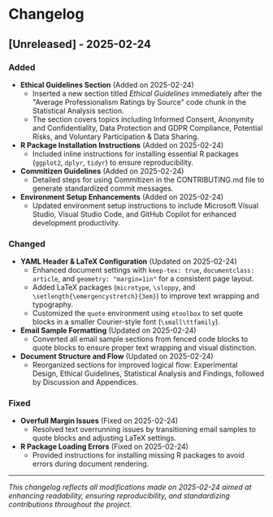 # Changelog
## [Unreleased] - 2025-02-24

### Added
- **Ethical Guidelines Section** (Added on 2025-02-24)  
  - Inserted a new section titled *Ethical Guidelines* immediately after the "Average Professionalism Ratings by Source" code chunk in the Statistical Analysis section.
  - The section covers topics including Informed Consent, Anonymity and Confidentiality, Data Protection and GDPR Compliance, Potential Risks, and Voluntary Participation & Data Sharing.
- **R Package Installation Instructions** (Added on 2025-02-24)  
  - Included inline instructions for installing essential R packages (`ggplot2`, `dplyr`, `tidyr`) to ensure reproducibility.
- **Commitizen Guidelines** (Added on 2025-02-24)  
  - Detailed steps for using Commitizen in the CONTRIBUTING.md file to generate standardized commit messages.
- **Environment Setup Enhancements** (Added on 2025-02-24)  
  - Updated environment setup instructions to include Microsoft Visual Studio, Visual Studio Code, and GitHub Copilot for enhanced development productivity.

### Changed
- **YAML Header & LaTeX Configuration** (Updated on 2025-02-24)  
  - Enhanced document settings with `keep-tex: true`, `documentclass: article`, and `geometry: "margin=1in"` for a consistent page layout.
  - Added LaTeX packages (`microtype`, `\sloppy`, and `\setlength{\emergencystretch}{3em}`) to improve text wrapping and typography.
  - Customized the `quote` environment using `etoolbox` to set quote blocks in a smaller Courier-style font (`\small\ttfamily`).
- **Email Sample Formatting** (Updated on 2025-02-24)  
  - Converted all email sample sections from fenced code blocks to quote blocks to ensure proper text wrapping and visual distinction.
- **Document Structure and Flow** (Updated on 2025-02-24)  
  - Reorganized sections for improved logical flow: Experimental Design, Ethical Guidelines, Statistical Analysis and Findings, followed by Discussion and Appendices.

### Fixed
- **Overfull Margin Issues** (Fixed on 2025-02-24)  
  - Resolved text overrunning issues by transitioning email samples to quote blocks and adjusting LaTeX settings.
- **R Package Loading Errors** (Fixed on 2025-02-24)  
  - Provided instructions for installing missing R packages to avoid errors during document rendering.

---

*This changelog reflects all modifications made on 2025-02-24 aimed at enhancing readability, ensuring reproducibility, and standardizing contributions throughout the project.*